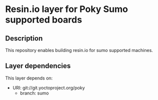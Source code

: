 # Resin.io layer for Poky Sumo supported boards

## Description
This repository enables building resin.io for sumo supported machines.

## Layer dependencies

This layer depends on:

* URI: git://git.yoctoproject.org/poky
    * branch: sumo

